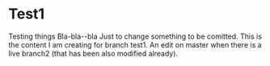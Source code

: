 # Test1
Testing things
Bla-bla--bla
Just to change something to be comitted.
This is the content I am creating for branch test1.
An edit on master when there is a live branch2 (that has been also modified already).

